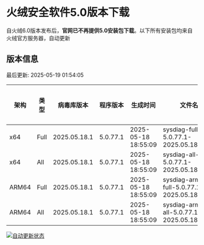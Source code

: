 # 火绒安全软件5.0版本下载 

自火绒6.0版本发布后，**官网已不再提供5.0安装包下载**。以下所有安装包均来自火绒官方服务器，自动更新

<!-- TABLE_START -->

## 版本信息

最后更新: 2025-05-19 01:54:05

| 架构    | 类型   | 病毒库版本 | 程序版本  | 生成时间 | 文件名 | 大小 | 下载链接    |
|---------|-------|------------|----------|----------|--------|------|----------|
| x64     | Full | 2025.05.18.1 | 5.0.77.1 | 2025-05-18 18:55:09 | sysdiag-full-5.0.77.1-2025.05.18.1.exe | 28.36M | [下载](https://down-tencent.huorong.cn/sysdiag-full-5.0.77.1-2025.05.18.1.exe) |
| x64     | All  | 2025.05.18.1 | 5.0.77.1 | 2025-05-18 18:55:09 | sysdiag-all-5.0.77.1-2025.05.18.1.exe | 28.36M | [下载](https://down-tencent.huorong.cn/sysdiag-all-5.0.77.1-2025.05.18.1.exe) |
| ARM64   | Full | 2025.05.18.1 | 5.0.77.1 | 2025-05-18 18:55:09 | sysdiag-arm64-full-5.0.77.1-2025.05.18.1.exe | 28.07M | [下载](https://down-tencent.huorong.cn/sysdiag-arm64-full-5.0.77.1-2025.05.18.1.exe) |
| ARM64   | All  | 2025.05.18.1 | 5.0.77.1 | 2025-05-18 18:55:09 | sysdiag-arm64-all-5.0.77.1-2025.05.18.1.exe | 28.07M | [下载](https://down-tencent.huorong.cn/sysdiag-arm64-all-5.0.77.1-2025.05.18.1.exe) |

<!-- TABLE_END -->

[![自动更新状态](https://github.com/J54264/Huorong-Version/actions/workflows/update.yml/badge.svg)](https://github.com/J54264/Huorong-Version/actions)
